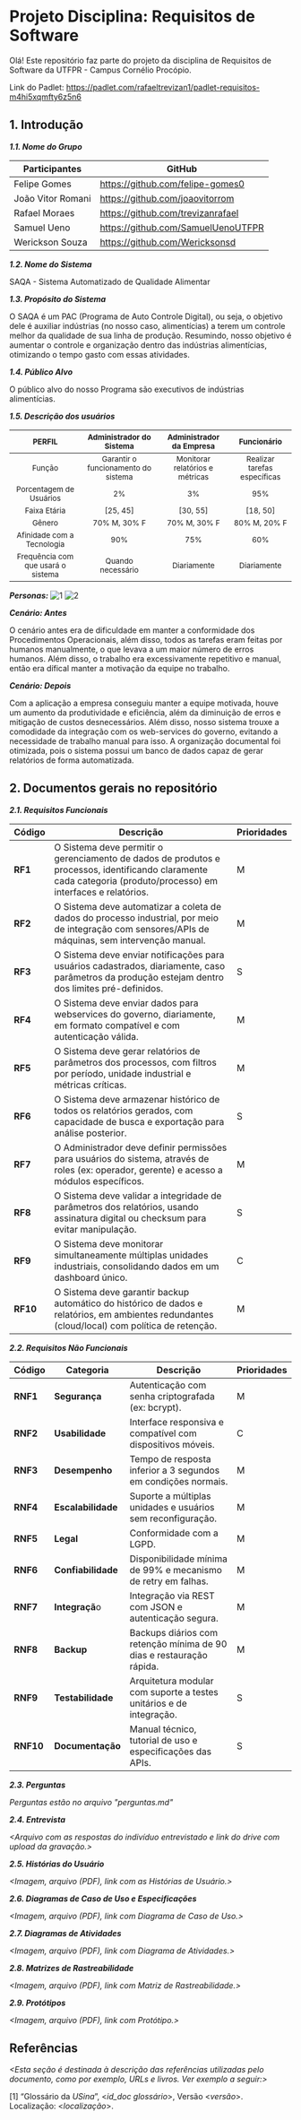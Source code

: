 
# Projeto Disciplina: Requisitos de Software

Olá! Este repositório faz parte do projeto da disciplina de Requisitos de Software da UTFPR - Campus Cornélio Procópio. 

Link do Padlet: https://padlet.com/rafaeltrevizan1/padlet-requisitos-m4hi5xqmfty6z5n6

## 1. Introdução

***1.1.  Nome do Grupo***

| Participantes         | GitHub                                  |
|-----------------------|------------------------------------------|
| Felipe Gomes          | https://github.com/felipe-gomes0        |
| João Vitor Romani     | https://github.com/joaovitorrom          |
| Rafael Moraes         | https://github.com/trevizanrafael       |
| Samuel Ueno           | https://github.com/SamuelUenoUTFPR       |
| Werickson Souza       | https://github.com/Wericksonsd       |  

***1.2.  Nome do Sistema***

SAQA - Sistema Automatizado de Qualidade Alimentar

***1.3.  Propósito do Sistema***

O SAQA é um PAC (Programa de Auto Controle Digital), ou seja, o objetivo dele é auxiliar indústrias (no nosso caso, alimentícias) a terem um controle melhor da qualidade de sua linha de produção. Resumindo, nosso objetivo é aumentar o controle e organização dentro das indústrias alimentícias, otimizando o tempo gasto com essas atividades.

***1.4.  Público Alvo***

O público alvo do nosso Programa são executivos de indústrias alimentícias.

***1.5. Descrição dos usuários***

|<sub>PERFIL</sub>|<sub>Administrador do Sistema</sub>|<sub>Administrador da Empresa</sub>|<sub>Funcionário</sub>|
| :---: | :---: | :---: | :---: |
|<sub>Função</sub>|<sub>Garantir o funcionamento do sistema</sub>|<sub>Monitorar relatórios e métricas</sub>|<sub>Realizar tarefas específicas</sub>|
|<sub>Porcentagem de Usuários</sub>|<sub>2%</sub>|<sub>3%</sub>|<sub>95%</sub>|
|<sub>Faixa Etária</sub>|<sub>[25, 45]</sub>|<sub>[30, 55]</sub>|<sub>[18, 50]</sub>|
|<sub>Gênero</sub>|<sub>70% M, 30% F</sub>|<sub>70% M, 30% F</sub>|<sub>80% M, 20% F</sub>|
|<sub>Afinidade com a Tecnologia</sub>|<sub>90%</sub>|<sub>75%</sub>|<sub>60%</sub>|
|<sub>Frequência com que usará o sistema</sub>|<sub>Quando necessário</sub>|<sub>Diariamente</sub>|<sub>Diariamente</sub>|

***Personas:***
![1](https://github.com/user-attachments/assets/a922d68c-8eb2-452f-b06e-bf67a7e95064)
![2](https://github.com/user-attachments/assets/7a614170-d567-43e5-be8b-55e9151a8ebb)

***Cenário: Antes***

O cenário antes era de dificuldade em manter a conformidade dos Procedimentos Operacionais, além disso, todos as tarefas eram feitas por humanos manualmente, o que levava a um maior número de erros humanos. Além disso, o trabalho era excessivamente repetitivo e manual, então era dífical manter a motivação da equipe no trabalho.

***Cenário: Depois***

Com a aplicação a empresa conseguiu manter a equipe motivada, houve um aumento da produtividade e eficiência, além da diminuição de erros e mitigação de custos desnecessários. Além disso, nosso sistema trouxe a comodidade da integração com os web-services do governo, evitando a necessidade de trabalho manual para isso. A organização documental foi otimizada, pois o sistema possui um banco de dados capaz de gerar relatórios de forma automatizada.  

## 2. Documentos gerais no repositório

***2.1. Requisitos Funcionais***

| **Código** | **Descrição** | **Prioridades**
|------------|---------------| ---------------
| **RF1**    | O Sistema deve permitir o gerenciamento de dados de produtos e processos, identificando claramente cada categoria (produto/processo) em interfaces e relatórios. | M 
| **RF2**    | O Sistema deve automatizar a coleta de dados do processo industrial, por meio de integração com sensores/APIs de máquinas, sem intervenção manual. | M
| **RF3**    | O Sistema deve enviar notificações para usuários cadastrados, diariamente, caso parâmetros da produção estejam dentro dos limites pré-definidos. |  S
| **RF4**    | O Sistema deve enviar dados para webservices do governo, diariamente, em formato compatível e com autenticação válida. | M
| **RF5**    | O Sistema deve gerar relatórios de parâmetros dos processos, com filtros por período, unidade industrial e métricas críticas. | M
| **RF6**    | O Sistema deve armazenar histórico de todos os relatórios gerados, com capacidade de busca e exportação para análise posterior. | S
| **RF7**    | O Administrador deve definir permissões para usuários do sistema, através de roles (ex: operador, gerente) e acesso a módulos específicos. | M
| **RF8**    | O Sistema deve validar a integridade de parâmetros dos relatórios, usando assinatura digital ou checksum para evitar manipulação. | S
| **RF9**    | O Sistema deve monitorar simultaneamente múltiplas unidades industriais, consolidando dados em um dashboard único. | C
| **RF10**   | O Sistema deve garantir backup automático do histórico de dados e relatórios, em ambientes redundantes (cloud/local) com política de retenção. | M

***2.2. Requisitos Não Funcionais***

| Código | Categoria      | Descrição                                                                 | Prioridades
|--------|----------------|---------------------------------------------------------------------------|-------------
| **RNF1**  | **Segurança**       | Autenticação com senha criptografada (ex: bcrypt).                        | M 
| **RNF2**  | **Usabilidade**     | Interface responsiva e compatível com dispositivos móveis.               | C
| **RNF3**  | **Desempenho**      | Tempo de resposta inferior a 3 segundos em condições normais.            | M
| **RNF4**  | **Escalabilidade**  | Suporte a múltiplas unidades e usuários sem reconfiguração.              | M
| **RNF5**  | **Legal**           | Conformidade com a LGPD.                                                 | M
| **RNF6**  | **Confiabilidade**  | Disponibilidade mínima de 99% e mecanismo de retry em falhas.            | M
| **RNF7**  | **Integraçã**o      | Integração via REST com JSON e autenticação segura.                      | M
| **RNF8**  | **Backup**          | Backups diários com retenção mínima de 90 dias e restauração rápida.     | M
| **RNF9**  | **Testabilidade**  | Arquitetura modular com suporte a testes unitários e de integração.      | S
| **RNF10** | **Documentação**    | Manual técnico, tutorial de uso e especificações das APIs.               | S



***2.3. Perguntas***

*Perguntas estão no arquivo "perguntas.md"*

***2.4. Entrevista***

*<Arquivo com as respostas do indivíduo entrevistado e link do drive com upload da gravação.>*

***2.5. Histórias do Usuário***

*<Imagem, arquivo (PDF), link com as Histórias de Usuário.>*

***2.6. Diagramas de Caso de Uso e Especificações***

*<Imagem, arquivo (PDF), link com Diagrama de Caso de Uso.>*

***2.7. Diagramas de Atividades***

*<Imagem, arquivo (PDF), link com Diagrama de Atividades.>*

***2.8. Matrizes de Rastreabilidade***

*<Imagem, arquivo (PDF), link com Matriz de Rastreabilidade.>*

***2.9. Protótipos***

*<Imagem, arquivo (PDF), link com Protótipo.>*

## Referências

*<Esta seção é destinada à descrição das referências utilizadas pelo documento, como por exemplo, URLs e livros. Ver exemplo a seguir:>*

[1] “Glossário da _USina_”, <_id_doc glossário_>, Versão <_versão_>. Localização: <_localização_>.
